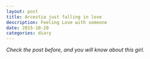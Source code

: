 ```yaml
---
layout: post
title: Arcestia just falling in love
description: Feeling Love with someone
date: 2015-10-20
categories: diary
---
```

*Check the post before, and you will know about this girl.*
